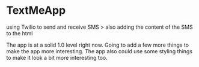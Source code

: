 # TextMeApp
using Twilio to send and receive SMS > also adding the content of the SMS to the html

The app is at a solid 1.0 level right now. Going to add a few more things to make the app more interesting. The app also could use some styling things to make it look a bit more interesting too.

